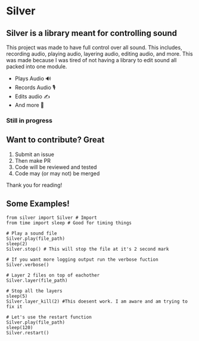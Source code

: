 # Silver

## Silver is a library meant for controlling sound

This project was made to have full control over all sound. This includes, recording audio, playing audio, layering audio, editing audio, and more. This was made because I was tired of not having a library to edit sound all packed into one module. 

* Plays Audio 🔊
* Records Audio 🎙️
* Edits audio ✍️
* And more 🥰

### Still in progress


## Want to contribute? Great

1. Submit an issue
2. Then make PR
3. Code will be reviewed and tested
4. Code may (or may not) be merged

Thank you for reading!


## Some Examples!

```
from silver import Silver # Import
from time import sleep # Good for timing things

# Play a sound file
Silver.play(file_path)
sleep(2)
Silver.stop() # This will stop the file at it's 2 second mark

# If you want more logging output run the verbose fuction
Silver.verbose()

# Layer 2 files on top of eachother
Silver.layer(file_path)

# Stop all the layers
sleep(5)
Silver.layer_kill(2) #This doesent work. I am aware and am trying to fix it

# Let's use the restart function
Silver.play(file_path)
sleep(120)
Silver.restart()

```
